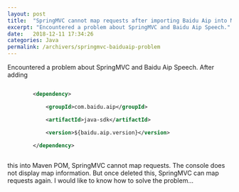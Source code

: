 ```yaml
---
layout: post
title:  "SpringMVC cannot map requests after importing Baidu Aip into Maven POM/在Maven配置里面添加百度语音之后SpringMVC不能映射请求"
excerpt: "Encountered a problem about SpringMVC and Baidu Aip Speech."
date:   2018-12-11 17:34:26
categories: Java
permalink: /archivers/springmvc-baiduaip-problem
---
```


Encountered a problem about SpringMVC and Baidu Aip Speech.
After adding 
```xml

		<dependency>

			<groupId>com.baidu.aip</groupId>

			<artifactId>java-sdk</artifactId>

			<version>${baidu.aip.version}</version>

		</dependency>
		
```
this into Maven POM, SpringMVC cannot map requests. The console does not display map information. But once deleted this, SpringMVC can map requests again. I would like to know how to solve the problem...
